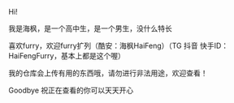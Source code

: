 Hi!

我是海枫，是一个高中生，是一个男生，没什么特长

喜欢furry，欢迎furry扩列（酷安：海枫HaiFeng）（TG 抖音 快手ID：HaiFengFurry，基本上都是这个喔）

我的仓库会上传有用的东西哦，请勿进行非法用途，欢迎查看！

Goodbye 祝正在查看的你可以天天开心